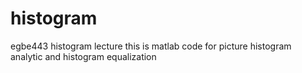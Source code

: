 # histogram
egbe443 histogram lecture
this is matlab code for picture histogram analytic and histogram equalization
